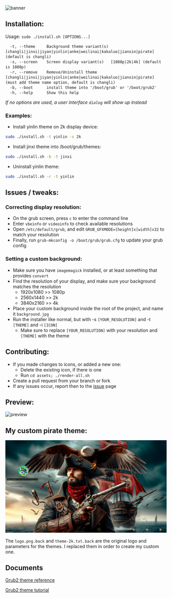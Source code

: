 ![banner](banner.png?raw=true)

## Installation:

Usage:  `sudo ./install.sh [OPTIONS...]`

```
  -t, --theme     Background theme variant(s) [changli|jinxi|jiyan|yinlin|anke|weilinai|kakaluo|jianxin|pirate] (default is changli)
  -s, --screen    Screen display variant(s)   [1080p|2k|4k] (default is 1080p)
  -r, --remove    Remove/Uninstall theme      [changli|jinxi|jiyan|yinlin|anke|weilinai|kakaluo|jianxin|pirate] (must add theme name option, default is changli)
  -b, --boot      install theme into '/boot/grub' or '/boot/grub2'
  -h, --help      Show this help
```

_If no options are used, a user interface `dialog` will show up instead_

### Examples:
 - Install yinlin theme on 2k display device:

```sh
sudo ./install.sh -t yinlin -s 2k
```

 - Install jinxi theme into /boot/grub/themes:

```sh
sudo ./install.sh -b -t jinxi
```

 - Uninstall yinlin theme:

```sh
sudo ./install.sh -r -t yinlin
```

## Issues / tweaks:

### Correcting display resolution:

 - On the grub screen, press `c` to enter the command line
 - Enter `vbeinfo` or `videoinfo` to check available resolutions
 - Open `/etc/default/grub`, and edit `GRUB_GFXMODE=[height]x[width]x32` to match your resolution
 - Finally, run `grub-mkconfig -o /boot/grub/grub.cfg` to update your grub config

### Setting a custom background:

 - Make sure you have `imagemagick` installed, or at least something that provides `convert`
 - Find the resolution of your display, and make sure your background matches the resolution
   - 1920x1080 >> 1080p
   - 2560x1440 >> 2k
   - 3840x2160 >> 4k
 - Place your custom background inside the root of the project, and name it `background.jpg`
 - Run the installer like normal, but with -s `[YOUR_RESOLUTION]` and -t `[THEME]` and -i `[ICON]`
   - Make sure to replace `[YOUR_RESOLUTION]` with your resolution and `[THEME]` with the theme

## Contributing:
 - If you made changes to icons, or added a new one:
   - Delete the existing icon, if there is one
   - Run `cd assets; ./render-all.sh`
 - Create a pull request from your branch or fork
 - If any issues occur, report then to the [issue](issues) page

## Preview:
![preview](preview.jpg?raw=true)

## My custom pirate theme:

![pirate preview](preview_pirate.jpg?raw=true)

The `logo.png.back` and `theme-2k.txt.back` are the original logo and parameters for the themes. I replaced them in order to create my custom one.

## Documents

[Grub2 theme reference](https://wiki.rosalab.ru/en/index.php/Grub2_theme_/_reference)

[Grub2 theme tutorial](https://wiki.rosalab.ru/en/index.php/Grub2_theme_tutorial)
